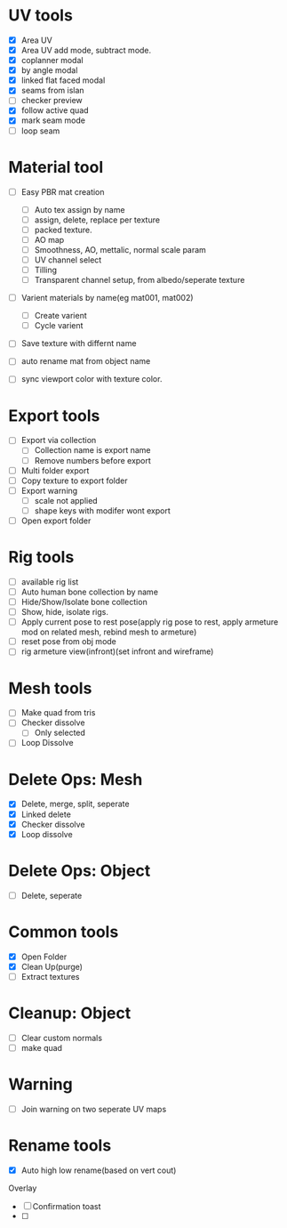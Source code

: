 # UV tools

* [X] Area UV
* [X] Area UV add mode, subtract mode.
* [X] coplanner modal
* [X] by angle modal
* [X] linked flat faced modal
* [X] seams from islan
* [ ] checker preview
* [X] follow active quad
* [X] mark seam mode
* [ ] loop seam

# Material tool

* [ ] Easy PBR mat creation

  * [ ] Auto tex assign by name
  * [ ] assign, delete, replace per texture
  * [ ] packed texture.
  * [ ] AO map
  * [ ] Smoothness, AO, mettalic, normal scale param
  * [ ] UV channel select
  * [ ] Tilling
  * [ ] Transparent channel setup, from albedo/seperate texture
* [ ] Varient materials by name(eg mat001, mat002)

  * [ ] Create varient
  * [ ] Cycle varient
* [ ] Save texture with differnt name
* [ ] auto rename mat from object name
* [ ] sync viewport color with texture color.

# Export tools

* [ ] Export via collection
  * [ ] Collection name is export name
  * [ ] Remove numbers before export
* [ ] Multi folder export
* [ ] Copy texture to export folder
* [ ] Export warning
  * [ ] scale not applied
  * [ ] shape keys with modifer wont export
* [ ] Open export folder

# Rig tools

* [ ] available rig list
* [ ] Auto human bone collection by name
* [ ] Hide/Show/Isolate bone collection
* [ ] Show, hide, isolate rigs.
* [ ] Apply current pose to rest pose(apply rig pose to rest, apply armeture mod on related mesh, rebind mesh to armeture)
* [ ] reset pose from obj mode
* [ ] rig armeture view(infront)(set infront and wireframe)

# Mesh tools

* [ ] Make quad from tris
* [ ] Checker dissolve
  * [ ] Only selected
* [ ] Loop Dissolve

# Delete Ops: Mesh

* [X] Delete, merge, split, seperate
* [X] Linked delete
* [X] Checker dissolve
* [X] Loop dissolve

# Delete Ops: Object

* [ ] Delete, seperate

# Common tools

* [X] Open Folder
* [X] Clean Up(purge)
* [ ] Extract textures

# Cleanup: Object

- [ ] Clear custom normals
- [ ] make quad

# Warning

* [ ] Join warning on two seperate UV maps

# Rename tools

* [X] Auto high low rename(based on vert cout)

Overlay

* [ ] Confirmation toast
* [ ]
